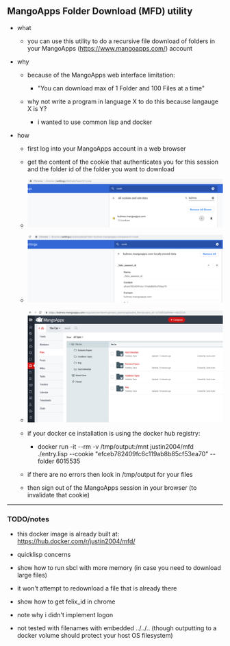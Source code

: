 ## MangoApps Folder Download (MFD) utility

- what

    - you can use this utility to do a recursive file download of folders in your MangoApps (https://www.mangoapps.com/) account

- why

    - because of the MangoApps web interface limitation:

        - "You can download max of 1 Folder and 100 Files at a time"

    - why not write a program in language X to do this because langauge X is Y?

        - i wanted to use common lisp and docker


- how

    - first log into your MangoApps account in a web browser

    - get the content of the cookie that authenticates you for this session and the folder id of the folder you want to download

    - ![](media/1.png)

    - ![](media/2.png)

    - ![](media/3.png)

    - if your docker ce installation is using the docker hub registry:

        - docker run -it --rm  -v /tmp/output:/mnt  justin2004/mfd ./entry.lisp --cookie "efceb782409fc6c119ab8b85cf53ea70" --folder 6015535

    - if there are no errors then look in /tmp/output for your files

    - then sign out of the MangoApps session in your browser (to invalidate that cookie)


---

### TODO/notes 

- this docker image is already built at: https://hub.docker.com/r/justin2004/mfd/

- quicklisp concerns

- show how to run sbcl with more memory (in case you need to download large files)

- it won't attempt to redownload a file that is already there

- show how to get felix_id in chrome

- note why i didn't implement logon

- not tested with filenames with embedded ../../.. (though outputting to a docker volume should protect your host OS filesystem)
